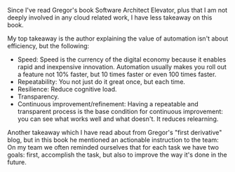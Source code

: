 Since I've read Gregor's book Software Architect Elevator, plus that I am not deeply involved in any cloud related work, I have less takeaway on this book.

My top takeaway is the author explaining the value of automation isn't about efficiency, but the following:
* Speed: Speed is the currency of the digital economy because it enables rapid and inexpensive innovation. Automation usually makes you roll out a feature not 10% faster, but 10 times faster or even 100 times faster.
* Repeatability: You not just do it great once, but each time.
* Resilience: Reduce cognitive load. 
* Transparency.
* Continuous improvement/refinement: Having a repeatable and transparent process is the base condition for continuous improvement: you can see what works well and what doesn't. It reduces relearning. 

Another takeaway which I have read about from Gregor's "first derivative" blog, but in this book he mentioned an actionable instruction to the team: On my team we often reminded ourselves that for each task we have two goals: first, accomplish the task, but also to improve the way it's done in the future.